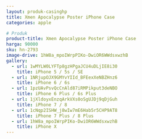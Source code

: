 ```yaml
---
layout: produk-casinghp
title: Xmen Apocalypse Poster iPhone Case
categories: apple

# Produk
product-title: Xmen Apocalypse Poster iPhone Case
harga: 90000
sku: hn-2793
image-drive: 1hW8a_mpoIWrpPIKo-DwiOR6WWdsxwzhB
gallery:
  - url: 1wMYLW0LYFTp8gzHPgaJCU4uDLjIE8i30
    title: iPhone 5 / 5s / SE
  - url: 1NRjupOJX9GMYvYIId_BFEexXeNBZHnz6
    title: iPhone 6 / 6s
  - url: 1pzUAvPsvQcCnAld87iRMPikput3deNBO
    title: iPhone 6 Plus / 6s Plus
  - url: 1jXldoyxEnzqArkVXs0oSgUJDj9qDjGuh
    title: iPhone 7 / 8
  - url: 1cNqp2ISHW_j8wIw7mE6Hab5r5CHP9AT8
    title: iPhone 7 Plus / 8 Plus
  - url: 1hW8a_mpoIWrpPIKo-DwiOR6WWdsxwzhB
    title: iPhone X
---
```

